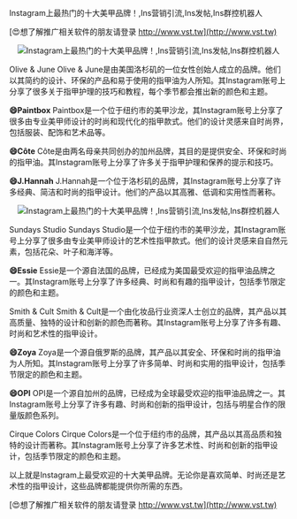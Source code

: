 Instagram上最热门的十大美甲品牌！,Ins营销引流,Ins发帖,Ins群控机器人

[😍想了解推广相关软件的朋友请登录 http://www.vst.tw](http://www.vst.tw)

 <center><img src="https://vst.tw/MP4/tuiguang/png/7.png" alt="Instagram上最热门的十大美甲品牌！,Ins营销引流,Ins发帖,Ins群控机器人"></center>

Olive & June
Olive & June是由美国洛杉矶的一位女性创始人成立的品牌。他们以其简约的设计、环保的产品和易于使用的指甲油为人所知。其Instagram账号上分享了很多关于指甲护理的技巧和教程，每个季节都会推出新的颜色和主题。

**😄Paintbox**
Paintbox是一个位于纽约市的美甲沙龙，其Instagram账号上分享了很多由专业美甲师设计的时尚和现代化的指甲款式。他们的设计灵感来自时尚界，包括服装、配饰和艺术品等。

**😄Côte**
Côte是由两名母亲共同创办的加州品牌，其目的是提供安全、环保和时尚的指甲油。其Instagram账号上分享了许多关于指甲护理和保养的提示和技巧。

**😄J.Hannah**
J.Hannah是一个位于洛杉矶的品牌，其Instagram账号上分享了许多经典、简洁和时尚的指甲设计。他们的产品以其高雅、低调和实用性而著称。

 <center><img src="https://vst.tw/MP4/tuiguang/png/2.png" alt="Instagram上最热门的十大美甲品牌！,Ins营销引流,Ins发帖,Ins群控机器人"></center>

Sundays Studio
Sundays Studio是一个位于纽约市的美甲沙龙，其Instagram账号上分享了很多由专业美甲师设计的艺术性指甲款式。他们的设计灵感来自自然元素，包括花朵、叶子和海洋等。

**😄Essie**
Essie是一个源自法国的品牌，已经成为美国最受欢迎的指甲油品牌之一。其Instagram账号上分享了许多经典、时尚和有趣的指甲设计，包括季节限定的颜色和主题。

Smith & Cult
Smith & Cult是一个由化妆品行业资深人士创立的品牌，其产品以其高质量、独特的设计和创新的颜色而著称。其Instagram账号上分享了许多有趣、时尚和艺术性的指甲设计。

**😄Zoya**
Zoya是一个源自俄罗斯的品牌，其产品以其安全、环保和时尚的指甲油为人所知。其Instagram账号上分享了许多简单、时尚和实用的指甲设计，包括季节限定的颜色和主题。

**😄OPI**
OPI是一个源自加州的品牌，已经成为全球最受欢迎的指甲油品牌之一。其Instagram账号上分享了许多有趣、时尚和创新的指甲设计，包括与明星合作的限量版颜色系列。

Cirque Colors
Cirque Colors是一个位于纽约市的品牌，其产品以其高品质和独特的设计而著称。其Instagram账号上分享了许多艺术性、时尚和创新的指甲设计，包括季节限定的颜色和主题。

以上就是Instagram上最受欢迎的十大美甲品牌。无论你是喜欢简单、时尚还是艺术性的指甲设计，这些品牌都能提供你所需的东西。

[😍想了解推广相关软件的朋友请登录 http://www.vst.tw](http://www.vst.tw)



